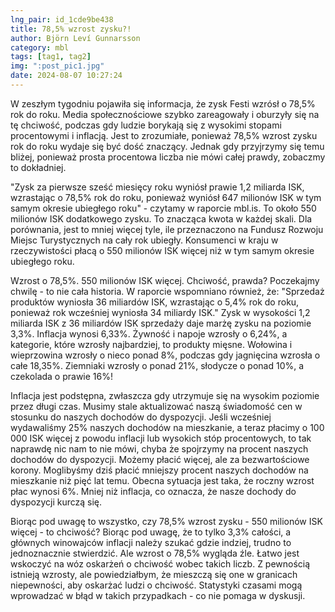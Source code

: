 ```yaml
---
lng_pair: id_1cde9be438
title: 78,5% wzrost zysku?!
author: Björn Leví Gunnarsson
category: mbl
tags: [tag1, tag2]
img: ":post_pic1.jpg"
date: 2024-08-07 10:27:24
---
```

W zeszłym tygodniu pojawiła się informacja, że zysk Festi wzrósł o 78,5% rok do roku. Media społecznościowe szybko zareagowały i oburzyły się na tę chciwość, podczas gdy ludzie borykają się z wysokimi stopami procentowymi i inflacją. Jest to zrozumiałe, ponieważ 78,5% wzrost zysku rok do roku wydaje się być dość znaczący. Jednak gdy przyjrzymy się temu bliżej, ponieważ prosta procentowa liczba nie mówi całej prawdy, zobaczmy to dokładniej.

"Zysk za pierwsze sześć miesięcy roku wyniósł prawie 1,2 miliarda ISK, wzrastając o 78,5% rok do roku, ponieważ wyniósł 647 milionów ISK w tym samym okresie ubiegłego roku" - czytamy w raporcie mbl.is. To około 550 milionów ISK dodatkowego zysku. To znacząca kwota w każdej skali. Dla porównania, jest to mniej więcej tyle, ile przeznaczono na Fundusz Rozwoju Miejsc Turystycznych na cały rok ubiegły. Konsumenci w kraju w rzeczywistości płacą o 550 milionów ISK więcej niż w tym samym okresie ubiegłego roku.

Wzrost o 78,5%. 550 milionów ISK więcej. Chciwość, prawda? Poczekajmy chwilę - to nie cała historia. W raporcie wspomniano również, że: "Sprzedaż produktów wyniosła 36 miliardów ISK, wzrastając o 5,4% rok do roku, ponieważ rok wcześniej wyniosła 34 miliardy ISK." Zysk w wysokości 1,2 miliarda ISK z 36 miliardów ISK sprzedaży daje marżę zysku na poziomie 3,3%. Inflacja wynosi 6,33%. Żywność i napoje wzrosły o 6,24%, a kategorie, które wzrosły najbardziej, to produkty mięsne. Wołowina i wieprzowina wzrosły o nieco ponad 8%, podczas gdy jagnięcina wzrosła o całe 18,35%. Ziemniaki wzrosły o ponad 21%, słodycze o ponad 10%, a czekolada o prawie 16%!

Inflacja jest podstępna, zwłaszcza gdy utrzymuje się na wysokim poziomie przez długi czas. Musimy stale aktualizować naszą świadomość cen w stosunku do naszych dochodów do dyspozycji. Jeśli wcześniej wydawaliśmy 25% naszych dochodów na mieszkanie, a teraz płacimy o 100 000 ISK więcej z powodu inflacji lub wysokich stóp procentowych, to tak naprawdę nic nam to nie mówi, chyba że spojrzymy na procent naszych dochodów do dyspozycji. Możemy płacić więcej, ale za bezwartościowe korony. Moglibyśmy dziś płacić mniejszy procent naszych dochodów na mieszkanie niż pięć lat temu. Obecna sytuacja jest taka, że roczny wzrost płac wynosi 6%. Mniej niż inflacja, co oznacza, że nasze dochody do dyspozycji kurczą się.

Biorąc pod uwagę to wszystko, czy 78,5% wzrost zysku - 550 milionów ISK więcej - to chciwość? Biorąc pod uwagę, że to tylko 3,3% całości, a głównych winowajców inflacji należy szukać gdzie indziej, trudno to jednoznacznie stwierdzić. Ale wzrost o 78,5% wygląda źle. Łatwo jest wskoczyć na wóz oskarżeń o chciwość wobec takich liczb. Z pewnością istnieją wzrosty, ale powiedziałbym, że mieszczą się one w granicach niepewności, aby oskarżać ludzi o chciwość. Statystyki czasami mogą wprowadzać w błąd w takich przypadkach - co nie pomaga w dyskusji.